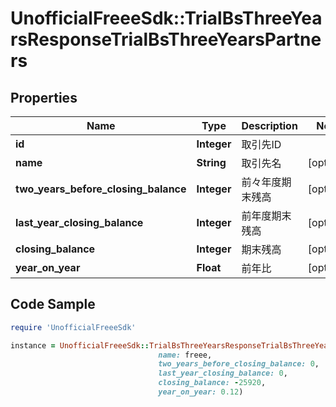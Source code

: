 # UnofficialFreeeSdk::TrialBsThreeYearsResponseTrialBsThreeYearsPartners

## Properties

Name | Type | Description | Notes
------------ | ------------- | ------------- | -------------
**id** | **Integer** | 取引先ID | 
**name** | **String** | 取引先名 | [optional] 
**two_years_before_closing_balance** | **Integer** | 前々年度期末残高 | [optional] 
**last_year_closing_balance** | **Integer** | 前年度期末残高 | [optional] 
**closing_balance** | **Integer** | 期末残高 | [optional] 
**year_on_year** | **Float** | 前年比 | [optional] 

## Code Sample

```ruby
require 'UnofficialFreeeSdk'

instance = UnofficialFreeeSdk::TrialBsThreeYearsResponseTrialBsThreeYearsPartners.new(id: 22,
                                 name: freee,
                                 two_years_before_closing_balance: 0,
                                 last_year_closing_balance: 0,
                                 closing_balance: -25920,
                                 year_on_year: 0.12)
```


